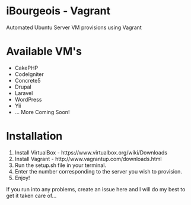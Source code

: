 iBourgeois - Vagrant
===============

Automated Ubuntu Server VM provisions using Vagrant

<h1>Available VM's</h1>
<ul>
<li>CakePHP</li>
<li>CodeIgniter</li>
<li>Concrete5</li>
<li>Drupal</li>
<li>Laravel</li>
<li>WordPress</li>
<li>Yii</li>
<li>... More Coming Soon!</li>
</ul>


<h1>Installation</h1>
<ol>
    <li>Install VirtualBox - https://www.virtualbox.org/wiki/Downloads</li>
    <li>Install Vagrant - http://www.vagrantup.com/downloads.html</li>
    <li>Run the setup.sh file in your terminal.</li>
    <li>Enter the number corresponding to the server you wish to provision.</li>
    <li>Enjoy!</li>
</ol>

<p>If you run into any problems, create an issue here and I will do my best to get it taken care of...</p>

